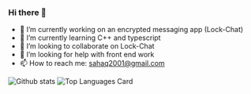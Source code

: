 ### Hi there 👋

- 🔭 I’m currently working on an encrypted messaging app (Lock-Chat)
- 🌱 I’m currently learning C++ and typescript
- 👯 I’m looking to collaborate on Lock-Chat
- 🤔 I’m looking for help with front end work
- 📫 How to reach me: sahaq2001@gmail.com



![Github stats](https://github-readme-stats.vercel.app/api?username=databunks&theme=highcontrast&show_icons=true&count_private=true)
![Top Languages Card](https://github-readme-stats.vercel.app/api/top-langs/?username=shinokada&layout=compact)
